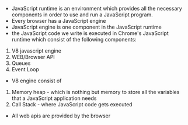 - JavaScript runtime is an environment which provides all the necessary components in order to use and run a JavaScript program.
- Every browser has a JavaScript engine
- JavaScript engine is one component in the JavaScript runtime
- the JavaScript code we write is executed in Chrome's JavaScript runtime which consist of the following components: 
1. V8 javascript engine
2. WEB/Browser API
3. Queues
4. Event Loop

- V8 engine consist of
1. Memory heap - which is nothing but memory to store all the variables that a JavaScript application needs
2. Call Stack - where JavaScript code gets executed

- All web apis are provided by the browser